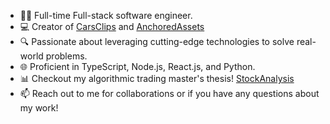 - 👨‍💻 Full-time Full-stack software engineer.
- 💻 Creator of [CarsClips](http://carsclips.com) and [AnchoredAssets](http://www.anchoredassets.com)
- 🔍 Passionate about leveraging cutting-edge technologies to solve real-world problems.
- 🌐 Proficient in TypeScript, Node.js, React.js, and Python.
- 📊 Checkout my algorithmic trading master's thesis! [StockAnalysis](https://github.com/robert-zag/StockAnalysis)
- 📫 Reach out to me for collaborations or if you have any questions about my work!
